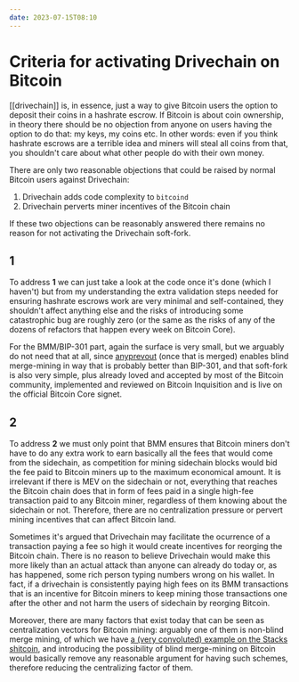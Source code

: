 ```yaml
---
date: 2023-07-15T08:10
---
```


# Criteria for activating Drivechain on Bitcoin

[[drivechain]] is, in essence, just a way to give Bitcoin users the option to deposit their coins in a hashrate escrow. If Bitcoin is about coin ownership, in theory there should be no objection from anyone on users having the option to do that: my keys, my coins etc. In other words: even if you think hashrate escrows are a terrible idea and miners will steal all coins from that, you shouldn't care about what other people do with their own money.

There are only two reasonable objections that could be raised by normal Bitcoin users against Drivechain:

1. Drivechain adds code complexity to `bitcoind`
2. Drivechain perverts miner incentives of the Bitcoin chain

If these two objections can be reasonably answered there remains no reason for not activating the Drivechain soft-fork.

## 1

To address **1** we can just take a look at the code once it's done (which I haven't) but from my understanding the extra validation steps needed for ensuring hashrate escrows work are very minimal and self-contained, they shouldn't affect anything else and the risks of introducing some catastrophic bug are roughly zero (or the same as the risks of any of the dozens of refactors that happen every week on Bitcoin Core).

For the BMM/BIP-301 part, again the surface is very small, but we arguably do not need that at all, since [anyprevout](https://anyprevout.xyz/) (once that is merged) enables blind merge-mining in way that is probably better than BIP-301, and that soft-fork is also very simple, plus already loved and accepted by most of the Bitcoin community, implemented and reviewed on Bitcoin Inquisition and is live on the official Bitcoin Core signet.

## 2

To address **2** we must only point that BMM ensures that Bitcoin miners don't have to do any extra work to earn basically all the fees that would come from the sidechain, as competition for mining sidechain blocks would bid the fee paid to Bitcoin miners up to the maximum economical amount. It is irrelevant if there is MEV on the sidechain or not, everything that reaches the Bitcoin chain does that in form of fees paid in a single high-fee transaction paid to any Bitcoin miner, regardless of them knowing about the sidechain or not. Therefore, there are no centralization pressure or pervert mining incentives that can affect Bitcoin land.

Sometimes it's argued that Drivechain may facilitate the ocurrence of a transaction paying a fee so high it would create incentives for reorging the Bitcoin chain. There is no reason to believe Drivechain would make this more likely than an actual attack than anyone can already do today or, as has happened, some rich person typing numbers wrong on his wallet. In fact, if a drivechain is consistently paying high fees on its BMM transactions that is an incentive for Bitcoin miners to keep mining those transactions one after the other and not harm the users of sidechain by reorging Bitcoin.

Moreover, there are many factors that exist today that can be seen as centralization vectors for Bitcoin mining: arguably one of them is non-blind merge mining, of which we have [a (very convoluted) example on the Stacks shitcoin](https://twitter.com/fiatjaf/status/1684171939298803712), and introducing the possibility of blind merge-mining on Bitcoin would basically remove any reasonable argument for having such schemes, therefore reducing the centralizing factor of them.
